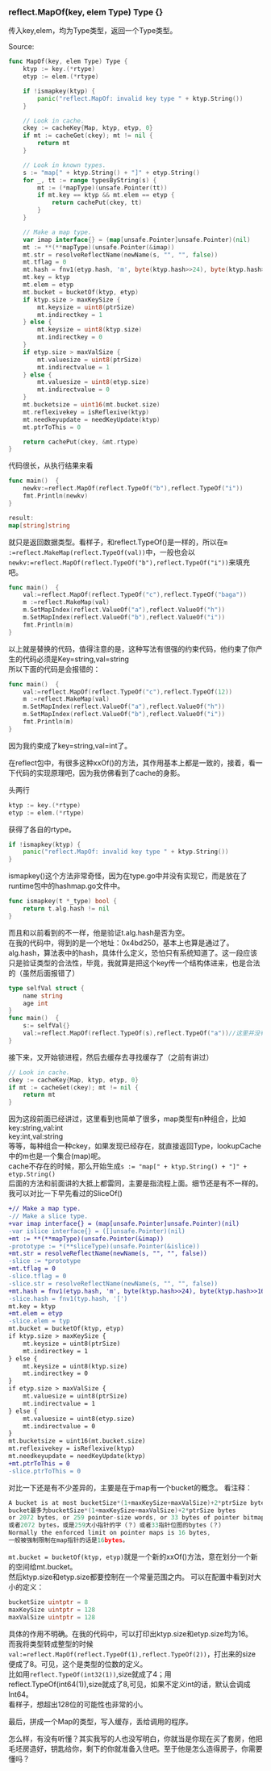 ### reflect.MapOf(key, elem Type) Type {}

传入key,elem，均为Type类型，返回一个Type类型。

Source:
```go
func MapOf(key, elem Type) Type {
	ktyp := key.(*rtype)
	etyp := elem.(*rtype)

	if !ismapkey(ktyp) {
		panic("reflect.MapOf: invalid key type " + ktyp.String())
	}

	// Look in cache.
	ckey := cacheKey{Map, ktyp, etyp, 0}
	if mt := cacheGet(ckey); mt != nil {
		return mt
	}

	// Look in known types.
	s := "map[" + ktyp.String() + "]" + etyp.String()
	for _, tt := range typesByString(s) {
		mt := (*mapType)(unsafe.Pointer(tt))
		if mt.key == ktyp && mt.elem == etyp {
			return cachePut(ckey, tt)
		}
	}

	// Make a map type.
	var imap interface{} = (map[unsafe.Pointer]unsafe.Pointer)(nil)
	mt := **(**mapType)(unsafe.Pointer(&imap))
	mt.str = resolveReflectName(newName(s, "", "", false))
	mt.tflag = 0
	mt.hash = fnv1(etyp.hash, 'm', byte(ktyp.hash>>24), byte(ktyp.hash>>16), byte(ktyp.hash>>8), byte(ktyp.hash))
	mt.key = ktyp
	mt.elem = etyp
	mt.bucket = bucketOf(ktyp, etyp)
	if ktyp.size > maxKeySize {
		mt.keysize = uint8(ptrSize)
		mt.indirectkey = 1
	} else {
		mt.keysize = uint8(ktyp.size)
		mt.indirectkey = 0
	}
	if etyp.size > maxValSize {
		mt.valuesize = uint8(ptrSize)
		mt.indirectvalue = 1
	} else {
		mt.valuesize = uint8(etyp.size)
		mt.indirectvalue = 0
	}
	mt.bucketsize = uint16(mt.bucket.size)
	mt.reflexivekey = isReflexive(ktyp)
	mt.needkeyupdate = needKeyUpdate(ktyp)
	mt.ptrToThis = 0

	return cachePut(ckey, &mt.rtype)
}
```
代码很长，从执行结果来看
```go
func main()  {
	newkv:=reflect.MapOf(reflect.TypeOf("b"),reflect.TypeOf("i"))
	fmt.Println(newkv)
}

result:
map[string]string
```
就只是返回数据类型。看样子，和reflect.TypeOf()是一样的，所以在`m :=reflect.MakeMap(reflect.TypeOf(val))`中，一般也会以`newkv:=reflect.MapOf(reflect.TypeOf("b"),reflect.TypeOf("i"))`来填充吧。

```go
func main()  {
	val:=reflect.MapOf(reflect.TypeOf("c"),reflect.TypeOf("baga"))
	m :=reflect.MakeMap(val)
	m.SetMapIndex(reflect.ValueOf("a"),reflect.ValueOf("h"))
	m.SetMapIndex(reflect.ValueOf("b"),reflect.ValueOf("i"))
	fmt.Println(m)
}
```
以上就是替换的代码，值得注意的是，这种写法有很强的约束代码，他约束了你产生的代码必须是Key=string,val=string  
所以下面的代码是会报错的：  
```go
func main()  {
	val:=reflect.MapOf(reflect.TypeOf("c"),reflect.TypeOf(12))
	m :=reflect.MakeMap(val)
	m.SetMapIndex(reflect.ValueOf("a"),reflect.ValueOf("h"))
	m.SetMapIndex(reflect.ValueOf("b"),reflect.ValueOf("i"))
	fmt.Println(m)
}
```
因为我约束成了key=string,val=int了。  

在reflect包中，有很多这种xxOf()的方法，其作用基本上都是一致的，接着，看一下代码的实现原理吧，因为我仿佛看到了cache的身影。  

头两行
```go
ktyp := key.(*rtype)
etyp := elem.(*rtype)
```
获得了各自的rtype。  

```go
if !ismapkey(ktyp) {
	panic("reflect.MapOf: invalid key type " + ktyp.String())
}
```
ismapkey()这个方法非常奇怪，因为在type.go中并没有实现它，而是放在了runtime包中的hashmap.go文件中。
```go
func ismapkey(t *_type) bool {
	return t.alg.hash != nil
}
```
而且和以前看到的不一样，他是验证t.alg.hash是否为空。  
在我的代码中，得到的是一个地址：0x4bd250，基本上也算是通过了。
alg.hash，算法表中的hash，具体什么定义，恐怕只有系统知道了。这一段应该只是验证类型的合法性，毕竟，我就算是把这个key传一个结构体进来，也是合法的（虽然后面报错了）

```go
type selfVal struct {
	name string
	age int
}
func main()  {
	s:= selfVal{}
	val:=reflect.MapOf(reflect.TypeOf(s),reflect.TypeOf("a"))//这里并没有任何是错误的
}
```

接下来，又开始锁进程，然后去缓存去寻找缓存了（之前有讲过）  
```go
// Look in cache.
ckey := cacheKey{Map, ktyp, etyp, 0}
if mt := cacheGet(ckey); mt != nil {
	return mt
}
```
因为这段前面已经讲过，这里看到也简单了很多，map类型有n种组合，比如
key:string,val:int  
key:int,val:string  
等等，每种组合一种ckey，如果发现已经存在，就直接返回Type，lookupCache中的m也是一个集合(map)呢。  
cache不存在的时候，那么开始生成`s := "map[" + ktyp.String() + "]" + etyp.String()`  
后面的方法和前面讲的大抵上都雷同，主要是指流程上面。细节还是有不一样的。我可以对比一下早先看过的SliceOf()  

```diff
+// Make a map type. 
-// Make a slice type.
+var imap interface{} = (map[unsafe.Pointer]unsafe.Pointer)(nil)
-var islice interface{} = ([]unsafe.Pointer)(nil)
+mt := **(**mapType)(unsafe.Pointer(&imap))
-prototype := *(**sliceType)(unsafe.Pointer(&islice))
+mt.str = resolveReflectName(newName(s, "", "", false))
-slice := *prototype
+mt.tflag = 0
-slice.tflag = 0
-slice.str = resolveReflectName(newName(s, "", "", false))
+mt.hash = fnv1(etyp.hash, 'm', byte(ktyp.hash>>24), byte(ktyp.hash>>16), byte(ktyp.hash>>8), byte(ktyp.hash))
-slice.hash = fnv1(typ.hash, '[')
mt.key = ktyp
+mt.elem = etyp
-slice.elem = typ
mt.bucket = bucketOf(ktyp, etyp)
if ktyp.size > maxKeySize {
	mt.keysize = uint8(ptrSize)
	mt.indirectkey = 1
} else {
	mt.keysize = uint8(ktyp.size)
	mt.indirectkey = 0
}
if etyp.size > maxValSize {
	mt.valuesize = uint8(ptrSize)
	mt.indirectvalue = 1
} else {
	mt.valuesize = uint8(etyp.size)
	mt.indirectvalue = 0
}
mt.bucketsize = uint16(mt.bucket.size)
mt.reflexivekey = isReflexive(ktyp)
mt.needkeyupdate = needKeyUpdate(ktyp)
+mt.ptrToThis = 0
-slice.ptrToThis = 0
```

对比一下还是有不少差异的，主要是在于map有一个bucket的概念。
看注释：
```go
A bucket is at most bucketSize*(1+maxKeySize+maxValSize)+2*ptrSize bytes,
bucket最多为bucketSize*(1+maxKeySize+maxValSize)+2*ptrSize bytes
or 2072 bytes, or 259 pointer-size words, or 33 bytes of pointer bitmap.
或者2072 bytes，或是259大小指针的字（？）或者33指针位图的bytes（？）
Normally the enforced limit on pointer maps is 16 bytes,
一般被强制限制在map指针的话是16bytes。
```
`mt.bucket = bucketOf(ktyp, etyp)`就是一个新的xxOf()方法，意在划分一个新的空间给mt.bucket。  
然后ktyp.size和etyp.size都要控制在一个常量范围之内。
可以在配置中看到对大小的定义：
```go
bucketSize uintptr = 8
maxKeySize uintptr = 128
maxValSize uintptr = 128
```
具体的作用不明确。在我的代码中，可以打印出ktyp.size和etyp.size均为16。  
而我将类型转成整型的时候`val:=reflect.MapOf(reflect.TypeOf(1),reflect.TypeOf(2))`，打出来的size便成了8。可见，这个是类型的位数的定义。  
比如用`reflect.TypeOf(int32(1))`,size就成了4；用reflect.TypeOf(int64(1)),size就成了8,可见，如果不定义int的话，默认会调成Int64。  
看样子，想超出128位的可能性也非常的小。  

最后，拼成一个Map的类型，写入缓存，丢给调用的程序。

怎么样，有没有听懂？其实我写的人也没写明白，你就当是你现在买了套房，他把毛坯房造好，钥匙给你，剩下的你就准备入住吧。至于他是怎么造得房子，你需要懂吗？
